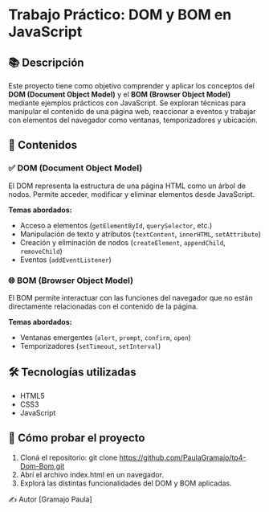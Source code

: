 # Trabajo Práctico: DOM y BOM en JavaScript

## 📚 Descripción

Este proyecto tiene como objetivo comprender y aplicar los conceptos del **DOM (Document Object Model)** y el **BOM (Browser Object Model)** mediante ejemplos prácticos con JavaScript. Se exploran técnicas para manipular el contenido de una página web, reaccionar a eventos y trabajar con elementos del navegador como ventanas, temporizadores y ubicación.

## 🧠 Contenidos

### ✅ DOM (Document Object Model)

El DOM representa la estructura de una página HTML como un árbol de nodos. Permite acceder, modificar y eliminar elementos desde JavaScript.

**Temas abordados:**
- Acceso a elementos (`getElementById`, `querySelector`, etc.)
- Manipulación de texto y atributos (`textContent`, `innerHTML`, `setAttribute`)
- Creación y eliminación de nodos (`createElement`, `appendChild`, `removeChild`)
- Eventos (`addEventListener`)

### 🌐 BOM (Browser Object Model)

El BOM permite interactuar con las funciones del navegador que no están directamente relacionadas con el contenido de la página.

**Temas abordados:**
- Ventanas emergentes (`alert`, `prompt`, `confirm`, `open`)
- Temporizadores (`setTimeout`, `setInterval`)

## 🛠️ Tecnologías utilizadas

- HTML5
- CSS3
- JavaScript

## 🚀 Cómo probar el proyecto

1. Cloná el repositorio:
 git clone https://github.com/PaulaGramajo/tp4-Dom-Bom.git
2. Abrí el archivo index.html en un navegador.
3. Explorá las distintas funcionalidades del DOM y BOM aplicadas.

✍️ Autor
[Gramajo Paula]